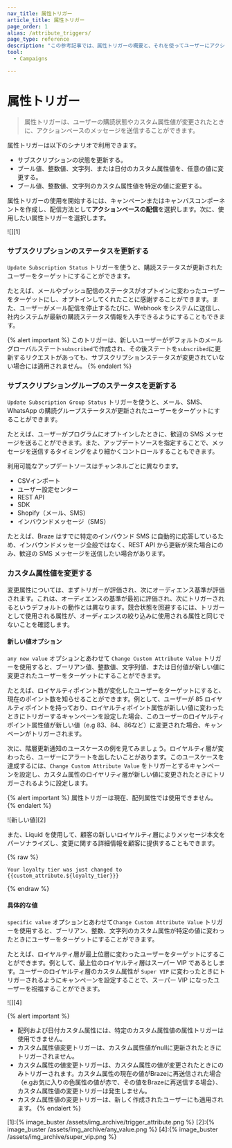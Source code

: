 ```yaml
---
nav_title: 属性トリガー
article_title: 属性トリガー
page_order: 1
alias: /attribute_triggers/
page_type: reference
description: "この参考記事では、属性トリガーの概要と、それを使ってユーザーにアクションベースのメッセージを送信する方法について説明します。"
tool:
  - Campaigns

---
```


# 属性トリガー

> 属性トリガーは、ユーザーの購読状態やカスタム属性値が変更されたときに、アクションベースのメッセージを送信することができます。 

属性トリガーは以下のシナリオで利用できます。

- サブスクリプションの状態を更新する。
- ブール値、整数値、文字列、または日付のカスタム属性値を、任意の値に変更する。
- ブール値、整数値、文字列のカスタム属性値を特定の値に変更する。

属性トリガーの使用を開始するには、キャンペーンまたはキャンバスコンポーネントを作成し、配信方法として**アクションベースの配信**を選択します。次に、使用したい属性トリガーを選択します。

![][1]

### サブスクリプションのステータスを更新する

`Update Subscription Status` トリガーを使うと、購読ステータスが更新されたユーザーをターゲットにすることができます。 

たとえば、メールやプッシュ配信のステータスがオプトインに変わったユーザーをターゲットにし、オプトインしてくれたことに感謝することができます。また、ユーザーがメール配信を停止するたびに、Webhook をシステムに送信し、社内システムが最新の購読ステータス情報を入手できるようにすることもできます。

{% alert important %}
このトリガーは、新しいユーザーがデフォルトのメールグローバルステート`subscribed`で作成され、その後ステートを`subscribed`に更新するリクエストがあっても、サブスクリプションステータスが変更されていない場合には適用されません。
{% endalert %}

### サブスクリプショングループのステータスを更新する

`Update Subscription Group Status` トリガーを使うと、メール、SMS、WhatsApp の購読グループステータスが更新されたユーザーをターゲットにすることができます。 

たとえば、ユーザーがプログラムにオプトインしたときに、歓迎の SMS メッセージを送ることができます。また、アップデートソースを指定することで、メッセージを送信するタイミングをより細かくコントロールすることもできます。 

利用可能なアップデートソースはチャンネルごとに異なります。
- CSVインポート
- ユーザー設定センター
- REST API
- SDK
- Shopify（メール、SMS）
- インバウンドメッセージ（SMS）

たとえば、Braze はすでに特定のインバウンド SMS に自動的に応答しているため、インバウンドメッセージ全般ではなく、REST API から更新が来た場合にのみ、歓迎の SMS メッセージを送信したい場合があります。

### カスタム属性値を変更する

変更属性については、まずトリガーが評価され、次にオーディエンス基準が評価されます。これは、オーディエンスの基準が最初に評価され、次にトリガーされるというデフォルトの動作とは異なります。競合状態を回避するには、トリガーとして使用される属性が、オーディエンスの絞り込みに使用される属性と同じでないことを確認します。

#### 新しい値オプション

`any new value` オプションとあわせて `Change Custom Attribute Value` トリガーを使用すると、ブーリアン値、整数値、文字列値、または日付値が新しい値に変更されたユーザーをターゲットにすることができます。

たとえば、ロイヤルティポイント数が変化したユーザーをターゲットにすると、現在のポイント数を知らせることができます。例として、ユーザーが 85 ロイヤルティポイントを持っており、ロイヤルティポイント属性が新しい値に変わったときにトリガーするキャンペーンを設定した場合、このユーザーのロイヤルティポイント属性値が新しい値（e.g 83、84、86など）に変更された場合、キャンペーンがトリガーされます。

次に、階層更新通知のユースケースの例を見てみましょう。ロイヤルティ層が変わったら、ユーザーにアラートを出したいことがあります。このユースケースを達成するには、`Change Custom Attribute Value` をトリガーとするキャンペーンを設定し、カスタム属性のロイヤリティ層が新しい値に変更されたときにトリガーされるように設定します。

{% alert important %}
属性トリガーは現在、配列属性では使用できません。
{% endalert %}

![新しい値][2]

また、Liquid を使用して、顧客の新しいロイヤルティ層によりメッセージ本文をパーソナライズし、変更に関する詳細情報を顧客に提供することもできます。

{% raw %}
```liquid
Your loyalty tier was just changed to {{custom_attribute.${loyalty_tier}}}
```
{% endraw %}

#### 具体的な値

`specific value` オプションとあわせて`Change Custom Attribute Value` トリガーを使用すると、ブーリアン、整数、文字列のカスタム属性が特定の値に変わったときにユーザーをターゲットにすることができます。 

たとえば、ロイヤルティ層が最上位層に変わったユーザーをターゲットにすることができます。例として、最上位のロイヤルティ層はスーパー VIP であるとします。ユーザーのロイヤルティ層のカスタム属性が `Super VIP` に変わったときにトリガーされるようにキャンペーンを設定することで、スーパー VIP になったユーザーを祝福することができます。

![][4]

{% alert important %}
- 配列および日付カスタム属性には、特定のカスタム属性値の属性トリガーは使用できません。
- カスタム属性値変更トリガーは、カスタム属性値がnullに更新されたときにトリガーされません。  
- カスタム属性の値変更トリガーは、カスタム属性の値が変更されたときにのみトリガーされます。カスタム属性の現在の値がBrazeに再送信された場合（e.gお気に入りの色属性の値が赤で、その値をBrazeに再送信する場合）、カスタム属性値の変更トリガーは発生しません。
- カスタム属性値の変更トリガーは、新しく作成されたユーザーにも適用されます。
{% endalert %}

[1]:{% image_buster /assets/img_archive/trigger_attribute.png %}
[2]:{% image_buster /assets/img_archive/any_value.png %}
[4]:{% image_buster /assets/img_archive/super_vip.png %}
